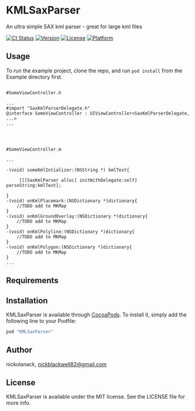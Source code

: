 # KMLSaxParser

An ultra simple SAX kml parser - great for large kml files

[![CI Status](http://img.shields.io/travis/nickolanack/KMLSaxParser.svg?style=flat)](https://travis-ci.org/nickolanack/KMLSaxParser)
[![Version](https://img.shields.io/cocoapods/v/KMLSaxParser.svg?style=flat)](http://cocoapods.org/pods/KMLSaxParser)
[![License](https://img.shields.io/cocoapods/l/KMLSaxParser.svg?style=flat)](http://cocoapods.org/pods/KMLSaxParser)
[![Platform](https://img.shields.io/cocoapods/p/KMLSaxParser.svg?style=flat)](http://cocoapods.org/pods/KMLSaxParser)

## Usage

To run the example project, clone the repo, and run `pod install` from the Example directory first.

```ObjC

#SomeViewController.h 

...
#import "SaxKmlParserDelegate.h"
@interface SomeViewController : UIViewController<SaxKmlParserDelegate, ...>
...




#SomeViewController.m

...

-(void) someKmlIntializer:(NSString *) kmlText{
	
	 [[[SaxKmlParser alloc] initWithDelegate:self] parseString:kmlText];

}
-(void) onKmlPlacemark:(NSDictionary *)dictionary{
	//TODO add to MKMap
}
-(void) onKmlGroundOverlay:(NSDictionary *)dictionary{
	//TODO add to MKMap
}
-(void) onKmlPolyline:(NSDictionary *)dictionary{
	//TODO add to MKMap
}
-(void) onKmlPolygon:(NSDictionary *)dictionary{
	//TODO add to MKMap
}
...

```

## Requirements

## Installation

KMLSaxParser is available through [CocoaPods](http://cocoapods.org). To install
it, simply add the following line to your Podfile:

```ruby
pod "KMLSaxParser"
```

## Author

nickolanack, nickblackwell82@gmail.com

## License

KMLSaxParser is available under the MIT license. See the LICENSE file for more info.
